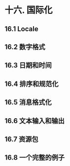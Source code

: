 # 十六. 国际化

## 16.1 Locale



## 16.2 数字格式



## 16.3 日期和时间



## 16.4 排序和规范化



## 16.5 消息格式化



## 16.6 文本输入和输出



## 16.7 资源包



## 16.8 一个完整的例子